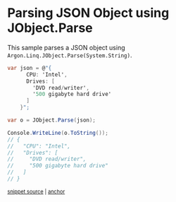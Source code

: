 # Parsing JSON Object using JObject.Parse

This sample parses a JSON object using `Argon.Linq.JObject.Parse(System.String)`.

<!-- snippet: ParseJsonObject -->
<a id='snippet-parsejsonobject'></a>
```cs
var json = @"{
      CPU: 'Intel',
      Drives: [
        'DVD read/writer',
        '500 gigabyte hard drive'
      ]
    }";

var o = JObject.Parse(json);

Console.WriteLine(o.ToString());
// {
//   "CPU": "Intel",
//   "Drives": [
//     "DVD read/writer",
//     "500 gigabyte hard drive"
//   ]
// }
```
<sup><a href='/src/Tests/Documentation/Samples/Linq/ParseJsonObject.cs#L35-L54' title='Snippet source file'>snippet source</a> | <a href='#snippet-parsejsonobject' title='Start of snippet'>anchor</a></sup>
<!-- endSnippet -->
